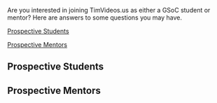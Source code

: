 Are you interested in joining TimVideos.us as either a GSoC student or mentor?  Here are answers to some questions you may have. 

[Prospective Students](#prospective-students)

[Prospective Mentors](#prospective-mentors)

## Prospective Students 




## Prospective Mentors 
